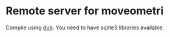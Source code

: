# Remote server for moveometri

Compile using [dub](https://code.dlang.org/download). You need to have sqlite3 libraries available.

